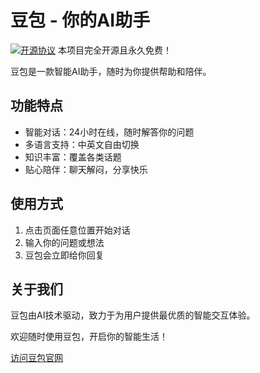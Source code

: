 # 豆包 - 你的AI助手

[![开源协议](https://img.shields.io/badge/license-MIT-blue.svg)](LICENSE) 本项目完全开源且永久免费！



豆包是一款智能AI助手，随时为你提供帮助和陪伴。

## 功能特点

- 智能对话：24小时在线，随时解答你的问题
- 多语言支持：中英文自由切换
- 知识丰富：覆盖各类话题
- 贴心陪伴：聊天解闷，分享快乐

## 使用方式

1. 点击页面任意位置开始对话
2. 输入你的问题或想法
3. 豆包会立即给你回复

## 关于我们

豆包由AI技术驱动，致力于为用户提供最优质的智能交互体验。

欢迎随时使用豆包，开启你的智能生活！

[访问豆包官网](https://doubao.netlify.app/)